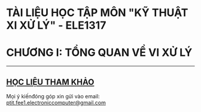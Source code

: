 # TÀI LIỆU HỌC TẬP MÔN "KỸ THUẬT XI XỬ LÝ" - ELE1317
# CHƯƠNG I: TỔNG QUAN VỀ VI XỬ LÝ
----------------------------------------------------------------
[HỌC LIỆU THAM KHẢO](./../Materials/Chuong%201_Tong%20quan%20ve%20vi%20xu%20ly.pdf)
----------------------------------------------------------------
Mọi ý kiếnđóng góp xin gửi vào email: ptit.fee1.electroniccomputer@gmail.com
